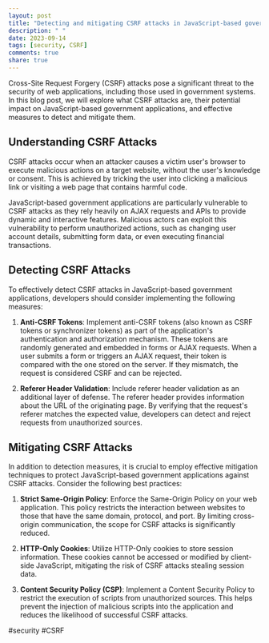 ```yaml
---
layout: post
title: "Detecting and mitigating CSRF attacks in JavaScript-based government applications"
description: " "
date: 2023-09-14
tags: [security, CSRF]
comments: true
share: true
---
```


Cross-Site Request Forgery (CSRF) attacks pose a significant threat to the security of web applications, including those used in government systems. In this blog post, we will explore what CSRF attacks are, their potential impact on JavaScript-based government applications, and effective measures to detect and mitigate them.

## Understanding CSRF Attacks
CSRF attacks occur when an attacker causes a victim user's browser to execute malicious actions on a target website, without the user's knowledge or consent. This is achieved by tricking the user into clicking a malicious link or visiting a web page that contains harmful code.

JavaScript-based government applications are particularly vulnerable to CSRF attacks as they rely heavily on AJAX requests and APIs to provide dynamic and interactive features. Malicious actors can exploit this vulnerability to perform unauthorized actions, such as changing user account details, submitting form data, or even executing financial transactions.

## Detecting CSRF Attacks
To effectively detect CSRF attacks in JavaScript-based government applications, developers should consider implementing the following measures:

1. **Anti-CSRF Tokens**: Implement anti-CSRF tokens (also known as CSRF tokens or synchronizer tokens) as part of the application's authentication and authorization mechanism. These tokens are randomly generated and embedded in forms or AJAX requests. When a user submits a form or triggers an AJAX request, their token is compared with the one stored on the server. If they mismatch, the request is considered CSRF and can be rejected.

2. **Referer Header Validation**: Include referer header validation as an additional layer of defense. The referer header provides information about the URL of the originating page. By verifying that the request's referer matches the expected value, developers can detect and reject requests from unauthorized sources.

## Mitigating CSRF Attacks
In addition to detection measures, it is crucial to employ effective mitigation techniques to protect JavaScript-based government applications against CSRF attacks. Consider the following best practices:

1. **Strict Same-Origin Policy**: Enforce the Same-Origin Policy on your web application. This policy restricts the interaction between websites to those that have the same domain, protocol, and port. By limiting cross-origin communication, the scope for CSRF attacks is significantly reduced.

2. **HTTP-Only Cookies**: Utilize HTTP-Only cookies to store session information. These cookies cannot be accessed or modified by client-side JavaScript, mitigating the risk of CSRF attacks stealing session data.

3. **Content Security Policy (CSP)**: Implement a Content Security Policy to restrict the execution of scripts from unauthorized sources. This helps prevent the injection of malicious scripts into the application and reduces the likelihood of successful CSRF attacks.

#security #CSRF